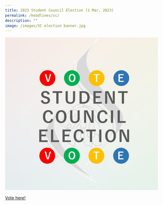 ```yaml
---
title: 2023 Student Council Election (1 Mar, 2023)
permalink: /headlines/sc/
description: ""
image: /images/SC election banner.jpg
---
```



<a href="https://nanyangjc.org/nyxapps/election/">![](/images/SC%20election%20banner.jpg)</a>

[Vote here!](https://nanyangjc.org/nyxapps/election/ )